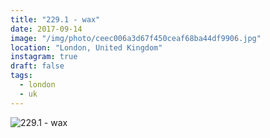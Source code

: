 ```yaml
---
title: "229.1 - wax"
date: 2017-09-14
image: "/img/photo/ceec006a3d67f450ceaf68ba44df9906.jpg"
location: "London, United Kingdom"
instagram: true
draft: false
tags:
  - london
  - uk
---
```


![229.1 - wax](/img/photo/ceec006a3d67f450ceaf68ba44df9906.jpg)
